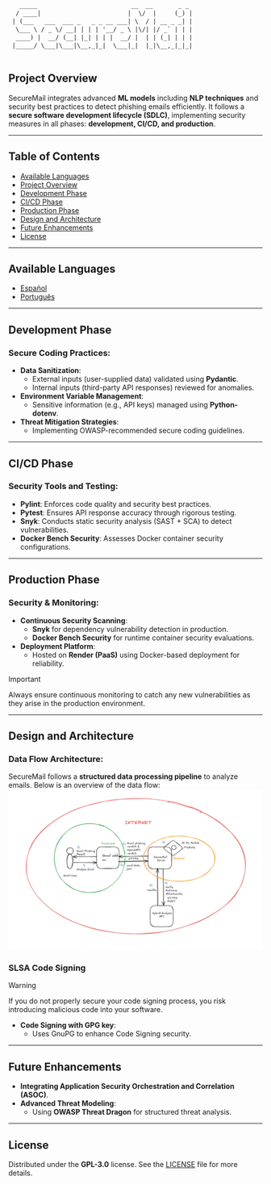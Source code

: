 ```
   _____                          __  __       _ _ 
  / ____|                        |  \/  |     (_) |
 | (___   ___  ___ _   _ _ __ ___| \  / | __ _ _| |
  \___ \ / _ \/ __| | | | '__/ _ \ |\/| |/ _` | | |
  ____) |  __/ (__| |_| | | |  __/ |  | | (_| | | |
 |_____/ \___|\___|\__,_|_|  \___|_|  |_|\__,_|_|_|
                                                   
```

## Project Overview
SecureMail integrates advanced **ML models** including **NLP techniques** and security best practices to detect phishing emails efficiently. It follows a **secure software development lifecycle (SDLC)**, implementing security measures in all phases: **development, CI/CD, and production**.

---

## Table of Contents
- [Available Languages](#available-languages)
- [Project Overview](#project-overview)
- [Development Phase](#development-phase)
- [CI/CD Phase](#cicd-phase)
- [Production Phase](#production-phase)
- [Design and Architecture](#design-and-architecture)
- [Future Enhancements](#future-enhancements)
- [License](#license)

---

## Available Languages
- [Español](README.es.md)
- [Português](README.pt.md)

---

## Development Phase

### Secure Coding Practices:
- **Data Sanitization**:
  - External inputs (user-supplied data) validated using **Pydantic**.
  - Internal inputs (third-party API responses) reviewed for anomalies.
- **Environment Variable Management**:
  - Sensitive information (e.g., API keys) managed using **Python-dotenv**.
- **Threat Mitigation Strategies**:
  - Implementing OWASP-recommended secure coding guidelines.

---

## CI/CD Phase

### Security Tools and Testing:
- **Pylint**: Enforces code quality and security best practices.
- **Pytest**: Ensures API response accuracy through rigorous testing.
- **Snyk**: Conducts static security analysis (SAST + SCA) to detect vulnerabilities.
- **Docker Bench Security**: Assesses Docker container security configurations.



---

## Production Phase

### Security & Monitoring:
- **Continuous Security Scanning**:
  - **Snyk** for dependency vulnerability detection in production.
  - **Docker Bench Security** for runtime container security evaluations.
- **Deployment Platform**:
  - Hosted on **Render (PaaS)** using Docker-based deployment for reliability.

> [!IMPORTANT]  
> Always ensure continuous monitoring to catch any new vulnerabilities as they arise in the production environment.

---

## Design and Architecture

### Data Flow Architecture:
SecureMail follows a **structured data processing pipeline** to analyze emails. Below is an overview of the data flow:
![dataflow](./images/dataflow.png)


### SLSA Code Signing
> [!WARNING] 
> If you do not properly secure your code signing process, you risk introducing malicious code into your software.

- **Code Signing with GPG key**:
  - Uses GnuPG to enhance Code Signing security.


---

## Future Enhancements


- **Integrating Application Security Orchestration and Correlation (ASOC)**.
- **Advanced Threat Modeling**:
  - Using **OWASP Threat Dragon** for structured threat analysis.


---

## License
Distributed under the **GPL-3.0** license. See the [LICENSE](./LICENSE) file for more details.
